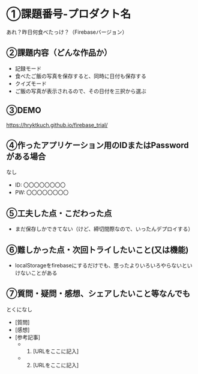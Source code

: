 # ①課題番号-プロダクト名

あれ？昨日何食べたっけ？（Firebaseバージョン）

## ②課題内容（どんな作品か）

- 記録モード
-   食べたご飯の写真を保存すると、同時に日付も保存する
- クイズモード
-   ご飯の写真が表示されるので、その日付を三択から選ぶ

## ③DEMO

https://hryktkuch.github.io/firebase_trial/

## ④作ったアプリケーション用のIDまたはPasswordがある場合

なし
- ID: 〇〇〇〇〇〇〇〇
- PW: 〇〇〇〇〇〇〇〇

## ⑤工夫した点・こだわった点

- まだ保存しかできてない（けど、締切間際なので、いったんデプロイする）

## ⑥難しかった点・次回トライしたいこと(又は機能)

- localStorageをfirebaseにするだけでも、思ったよりいろいろやらないといけないことがある

## ⑦質問・疑問・感想、シェアしたいこと等なんでも

とくになし
- [質問]
- [感想]
- [参考記事]
  - 1. [URLをここに記入]
  - 2. [URLをここに記入]
